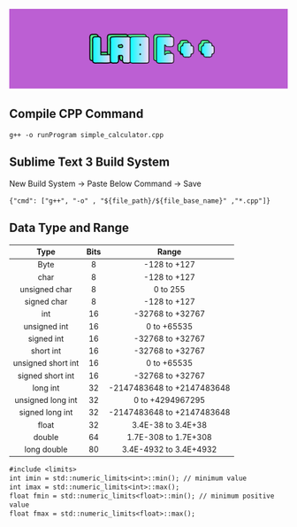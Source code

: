![](/cover.png)

## Compile CPP Command
```
g++ -o runProgram simple_calculator.cpp
```
## Sublime Text 3 Build System
New Build System -> Paste Below Command -> Save
```
{"cmd": ["g++", "-o" , "${file_path}/${file_base_name}" ,"*.cpp"]}
```
## Data Type and Range
|Type|Bits|Range|
|:---:|:---:|:---:|
|Byte|8|-128 to +127|
|char|8|-128 to +127|
|unsigned char|8|0 to 255|
|signed char|8|-128 to +127|
|int|16|-32768 to +32767|
|unsigned int|16|0 to +65535|
|signed int|16|-32768 to +32767|
|short int|16|-32768 to +32767|
|unsigned short int|16|0 to +65535|
|signed short int|16|-32768 to +32767|
|long int|32|-2147483648 to +2147483648|
|unsigned long int|32|0 to +4294967295|
|signed long int|32|-2147483648 to +2147483648|
|float|32|3.4E-38 to 3.4E+38|
|double|64|1.7E-308 to 1.7E+308|
|long double|80|3.4E-4932 to 3.4E+4932|
```
#include <limits>
int imin = std::numeric_limits<int>::min(); // minimum value
int imax = std::numeric_limits<int>::max();
float fmin = std::numeric_limits<float>::min(); // minimum positive value
float fmax = std::numeric_limits<float>::max();
```
